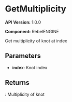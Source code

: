 # GetMultiplicity

**API Version:** 1.0.0

**Component:** RebelENGINE

Get multiplicity of knot at index

## Parameters

- **index**: Knot index

## Returns

: Multiplicity of knot

